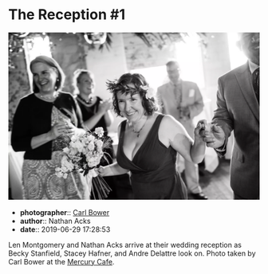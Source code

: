 # The Reception \#1

![Len Montgomery and Nathan Acks arrive at their wedding reception](assets/2019-06-29-set-3-the-reception-01.webp)

* **photographer**:: [Carl Bower](https://carlbowerphotos.com)
* **author**:: Nathan Acks
* **date**:: 2019-06-29 17:28:53

Len Montgomery and Nathan Acks arrive at their wedding reception as Becky Stanfield, Stacey Hafner, and Andre Delattre look on. Photo taken by Carl Bower at the [Mercury Cafe](http://mercurycafe.com).
